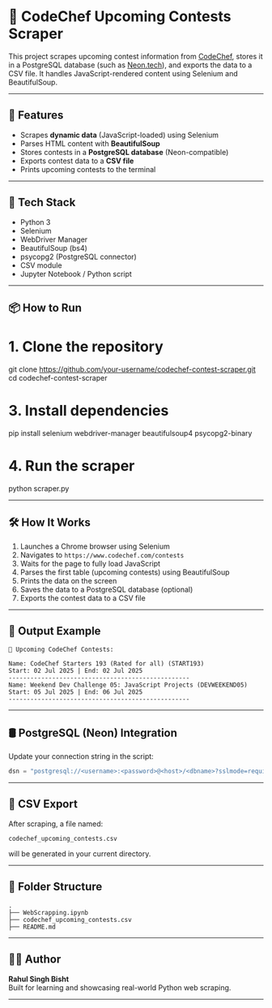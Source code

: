 # 📅 CodeChef Upcoming Contests Scraper

This project scrapes upcoming contest information from [CodeChef](https://www.codechef.com/contests), stores it in a PostgreSQL database (such as [Neon.tech](https://neon.tech)), and exports the data to a CSV file. It handles JavaScript-rendered content using Selenium and BeautifulSoup.

---

## 🚀 Features

- Scrapes **dynamic data** (JavaScript-loaded) using Selenium
- Parses HTML content with **BeautifulSoup**
- Stores contests in a **PostgreSQL database** (Neon-compatible)
- Exports contest data to a **CSV file**
- Prints upcoming contests to the terminal

---

## 🔧 Tech Stack

- Python 3
- Selenium
- WebDriver Manager
- BeautifulSoup (bs4)
- psycopg2 (PostgreSQL connector)
- CSV module
- Jupyter Notebook / Python script

---

## 📦 How to Run

# 1. Clone the repository
git clone https://github.com/your-username/codechef-contest-scraper.git
cd codechef-contest-scraper

# 3. Install dependencies
pip install selenium webdriver-manager beautifulsoup4 psycopg2-binary

# 4. Run the scraper
python scraper.py

---

## 🛠️ How It Works

1. Launches a Chrome browser using Selenium
2. Navigates to `https://www.codechef.com/contests`
3. Waits for the page to fully load JavaScript
4. Parses the first table (upcoming contests) using BeautifulSoup
5. Prints the data on the screen
6. Saves the data to a PostgreSQL database (optional)
7. Exports the contest data to a CSV file

---

## 📝 Output Example

```
📅 Upcoming CodeChef Contests:

Name: CodeChef Starters 193 (Rated for all) (START193)
Start: 02 Jul 2025 | End: 02 Jul 2025
--------------------------------------------------
Name: Weekend Dev Challenge 05: JavaScript Projects (DEVWEEKEND05)
Start: 05 Jul 2025 | End: 06 Jul 2025
--------------------------------------------------
```

---

## 🛢️ PostgreSQL (Neon) Integration

Update your connection string in the script:

```python
dsn = "postgresql://<username>:<password>@<host>/<dbname>?sslmode=require"
```

---

## 📄 CSV Export

After scraping, a file named:

```
codechef_upcoming_contests.csv
```

will be generated in your current directory.

---

## 📁 Folder Structure

```
.
├── WebScrapping.ipynb
├── codechef_upcoming_contests.csv
├── README.md
```

---

## 🙋‍♂️ Author

**Rahul Singh Bisht**  
Built for learning and showcasing real-world Python web scraping.

---
